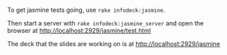 To get jasmine tests going, use  `rake infodeck:jasmine`.

Then start a server with `rake infodeck:jasmine_server` and open the browser at <http://localhost:2929/jasmine/test.html>

The deck that the slides are working on is at <http://localhost:2929/jasmine>
